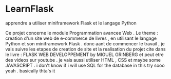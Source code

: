 # LearnFlask
apprendre a utiliser miniframework Flask et le langage Python


Ce projet concerne le module Programmation avancee Web .
Le theme : creation d'un site web  de e-commerce de livres , en utilisant le langage Python
et son miniframework Flask .
donc aant de commencer le travail , je vais suivre les etapes de creation de site 
et la realisation du projet cite dans le livre :
FLASK WEB DEVELOPPEMENT by MIGUEL GRINBERG 
et peut etre des videos sur youtube . 
je vais aussi utiliser HTML , CSS et maybe some JAVASCRIPT .
i don't know if i will use SQL for the database in this try sooo yeah .
basically thta's it 
